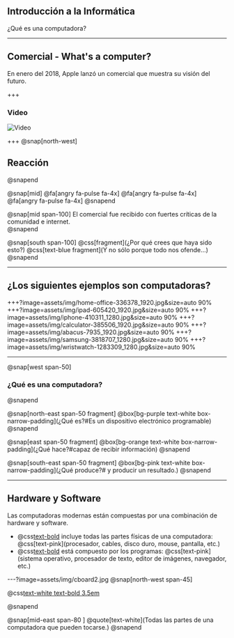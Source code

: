 ## Introducción a la Informática
¿Qué es una computadora?

---
## Comercial - What's a computer?
En enero del 2018, Apple lanzó un comercial que muestra su visión del futuro.

+++
### Video
![Video](https://www.youtube.com/embed/pI-iJcC9JUc)

+++
@snap[north-west]
## Reacción
@snapend

@snap[mid]
@fa[angry fa-pulse fa-4x]
@fa[angry fa-pulse fa-4x]
@fa[angry fa-pulse fa-4x]
@snapend

@snap[mid span-100]
El comercial fue recibido con fuertes críticas de la comunidad e internet. <br/>
@snapend

@snap[south span-100]
@css[fragment](¿Por qué crees que haya sido esto?)
@css[text-blue fragment](Y no sólo porque todo nos ofende...)
@snapend

---
## ¿Los siguientes ejemplos son computadoras?

+++?image=assets/img/home-office-336378_1920.jpg&size=auto 90%
+++?image=assets/img/ipad-605420_1920.jpg&size=auto 90%
+++?image=assets/img/iphone-410311_1280.jpg&size=auto 90%
+++?image=assets/img/calculator-385506_1920.jpg&size=auto 90%
+++?image=assets/img/abacus-7935_1920.jpg&size=auto 90%
+++?image=assets/img/samsung-3818707_1280.jpg&size=auto 90%
+++?image=assets/img/wristwatch-1283309_1280.jpg&size=auto 90%

---
@snap[west span-50]
### ¿Qué es una computadora?
@snapend

@snap[north-east span-50 fragment] 
@box[bg-purple text-white box-narrow-padding](¿Qué es?#Es un dispositivo electrónico programable)
@snapend

@snap[east span-50 fragment] 
@box[bg-orange text-white box-narrow-padding](¿Qué hace?#capaz de recibir información) 
@snapend

@snap[south-east span-50 fragment] 
@box[bg-pink text-white box-narrow-padding](¿Qué produce?# y producir un resultado.) 
@snapend

---
## Hardware y Software

Las computadoras modernas están compuestas por una combinación de hardware y software.

* @css[text-bold](Hardware) incluye todas las partes físicas de una computadora: 
@css[text-pink](procesador, cables, disco duro, mouse, pantalla, etc.)
* @css[text-bold](Software) está compuesto por los programas: 
@css[text-pink](sistema operativo, procesador de texto, editor de imágenes, navegador, etc.)

---?image=assets/img/cboard2.jpg
@snap[north-west span-45]

@css[text-white text-bold 3.5em](Hardware)

@snapend

@snap[mid-east span-80 ]
@quote[text-white](Todas las partes de una computadora que pueden tocarse.)
@snapend


